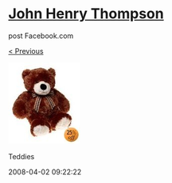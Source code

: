 # [John Henry Thompson](../README.md)
post Facebook.com

[< Previous](2008-04-02-14.md)

[![](../media/2008-04-02/Teddies-14.jpg)](../README.md)

Teddies

2008-04-02 09:22:22